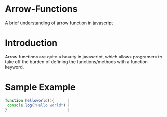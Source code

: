 # Arrow-Functions
A brief understanding of arrow function in javascript

# Introduction
Arrow functions are quite a beauty in javascript, which allows programers to take off the burden of defining the functions/methods with a function keyword.

# Sample Example

```javascript
function helloworld(){      |
 console.log("Hello world") |
}                           |
```
